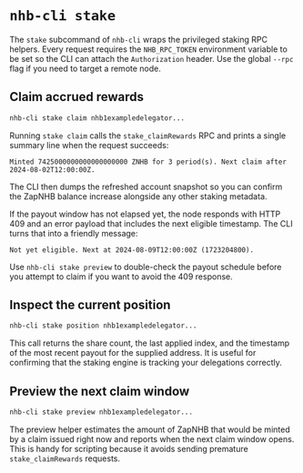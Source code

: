 # `nhb-cli stake`

The `stake` subcommand of `nhb-cli` wraps the privileged staking RPC helpers.
Every request requires the `NHB_RPC_TOKEN` environment variable to be set so the
CLI can attach the `Authorization` header. Use the global `--rpc` flag if you
need to target a remote node.

## Claim accrued rewards

```bash
nhb-cli stake claim nhb1exampledelegator...
```

Running `stake claim` calls the `stake_claimRewards` RPC and prints a single
summary line when the request succeeds:

```
Minted 7425000000000000000000 ZNHB for 3 period(s). Next claim after 2024-08-02T12:00:00Z.
```

The CLI then dumps the refreshed account snapshot so you can confirm the
ZapNHB balance increase alongside any other staking metadata.

If the payout window has not elapsed yet, the node responds with HTTP 409 and
an error payload that includes the next eligible timestamp. The CLI turns that
into a friendly message:

```
Not yet eligible. Next at 2024-08-09T12:00:00Z (1723204800).
```

Use `nhb-cli stake preview` to double-check the payout schedule before you
attempt to claim if you want to avoid the 409 response.

## Inspect the current position

```bash
nhb-cli stake position nhb1exampledelegator...
```

This call returns the share count, the last applied index, and the timestamp of
the most recent payout for the supplied address. It is useful for confirming
that the staking engine is tracking your delegations correctly.

## Preview the next claim window

```bash
nhb-cli stake preview nhb1exampledelegator...
```

The preview helper estimates the amount of ZapNHB that would be minted by a
claim issued right now and reports when the next claim window opens. This is
handy for scripting because it avoids sending premature `stake_claimRewards`
requests.
